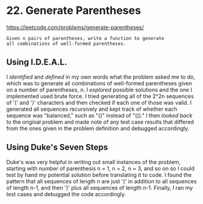 # 22. Generate Parentheses

https://leetcode.com/problems/generate-parentheses/

```
Given n pairs of parentheses, write a function to generate
all combinations of well-formed parentheses.
```


## Using I.D.E.A.L.
I *identified* and *defined* in my own words what the problem asked me to do,
which was to generate all combinations of well-formed parentheses given on a
number of parentheses, n. I *explored* possible solutions and the one I implemented
used brute force. I tried generating all of the 2^2n sequences of '(' and ')' characters
and then checked if each one of those was valid. I generated all sequences recursively
and kept track of whether each sequence was "balanced," such as "()" instead of "(()."
I then *looked back* to the original problem and made note of any test case results
that differed from the ones given in the problem definition and debugged accordingly.


## Using Duke's Seven Steps
Duke's was very helpful in writing out small instances of the problem, starting with
number of parenthesis n = 1, n = 2, n = 3, and so on so I could test by hand my potential
solution before translating it to code. I found the pattern that all sequences of length
n are just '(' in addition to all sequences of length n-1, and then ')' plus all
sequences of length n-1. Finally, I ran my test cases and debugged the code accordingly.
